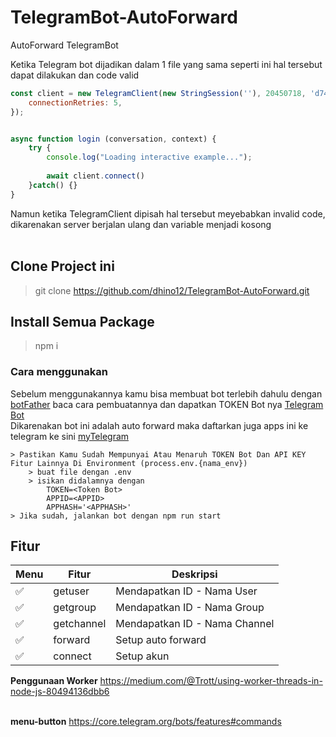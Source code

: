 # TelegramBot-AutoForward
AutoForward TelegramBot

Ketika Telegram bot dijadikan dalam 1 file yang sama seperti ini hal tersebut dapat dilakukan dan code valid
```javascript
const client = new TelegramClient(new StringSession(''), 20450718, 'd7484191ce14a0ab151857143e11701f', {
    connectionRetries: 5,
});


async function login (conversation, context) {
    try {
        console.log("Loading interactive example...");
        
        await client.connect()
    }catch() {}
}
```

Namun ketika TelegramClient dipisah hal tersebut meyebabkan invalid code, dikarenakan server berjalan ulang dan variable menjadi kosong<br><br>

## Clone Project ini
> git clone https://github.com/dhino12/TelegramBot-AutoForward.git

## Install Semua Package
> npm i

### Cara menggunakan
Sebelum menggunakannya kamu bisa membuat bot terlebih dahulu dengan [botFather](https://t.me/botfather) baca cara pembuatannya dan dapatkan TOKEN Bot nya [Telegram Bot](https://core.telegram.org/bots#how-do-i-create-a-bot) <br>
Dikarenakan bot ini adalah auto forward maka daftarkan juga apps ini ke telegram ke sini [myTelegram](https://my.telegram.org/auth)
```
> Pastikan Kamu Sudah Mempunyai Atau Menaruh TOKEN Bot Dan API KEY Fitur Lainnya Di Environment (process.env.{nama_env})
    > buat file dengan .env
    > isikan didalamnya dengan
        TOKEN=<Token Bot>
        APPID=<APPID>
        APPHASH='<APPHASH>'
> Jika sudah, jalankan bot dengan npm run start
```

## Fitur

| Menu      | Fitur             | Deskripsi                   |
| --------- | ----------------- | --------------------------- |
| ✅        | getuser           | Mendapatkan ID - Nama User  |
| ✅        | getgroup          | Mendapatkan ID - Nama Group |
| ✅        | getchannel        | Mendapatkan ID - Nama Channel |
| ✅        | forward           | Setup auto forward          |
| ✅        | connect           | Setup akun                  |

**Penggunaan Worker**
https://medium.com/@Trott/using-worker-threads-in-node-js-80494136dbb6
<br><br>

**menu-button**
https://core.telegram.org/bots/features#commands
